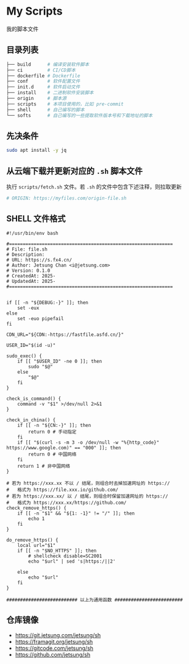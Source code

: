# My Scripts

我的脚本文件

## 目录列表

```bash
├── build      # 编译安装软件脚本
├── ci         # CI/CD脚本
├── dockerfile # Dockerfile
├── conf       # 软件配置文件
├── init.d     # 软件启动文件
├── install    # 二进制软件安装脚本
├── origin     # 脚本源
├── scripts    # 本项目使用的，比如 pre-commit
├── shell      # 自己编写的脚本
└── softs      # 自己编写的一些提取软件版本号和下载地址的脚本 
```

## 先决条件

```bash
sudo apt install -y jq
```

## 从云端下载并更新对应的 `.sh` 脚本文件
执行 `scripts/fetch.sh` 文件。若 `.sh` 的文件中包含下述注释，则拉取更新
```bash
# ORIGIN: https://myfiles.com/origin-file.sh
```

## SHELL 文件格式
```shell
#!/usr/bin/env bash

#============================================================
# File: file.sh
# Description: 
# URL: https://s.fx4.cn/
# Author: Jetsung Chan <i@jetsung.com>
# Version: 0.1.0
# CreatedAt: 2025-
# UpdatedAt: 2025-
#============================================================


if [[ -n "${DEBUG:-}" ]]; then
    set -eux
else
    set -euo pipefail
fi

CDN_URL="${CDN:-https://fastfile.asfd.cn/}"

USER_ID="$(id -u)"

sudo_exec() {
    if [[ "$USER_ID" -ne 0 ]]; then
        sudo "$@"
    else
        "$@"
    fi
}

check_is_command() {
    command -v "$1" >/dev/null 2>&1
}

check_in_china() {
    if [[ -n "${CN:-}" ]]; then
        return 0 # 手动指定
    fi
    if [[ "$(curl -s -m 3 -o /dev/null -w "%{http_code}" https://www.google.com)" == "000" ]]; then
        return 0 # 中国网络
    fi
    return 1 # 非中国网络
}

# 若为 https://xxx.xx 不以 / 结尾，则组合时去掉加速网址的 https://
#   格式为 https://file.xxx.io/github.com/
# 若为 https://xxx.xx/ 以 / 结尾，则组合时保留加速网址的 https://
#   格式为 https://xxx.xx/https://github.com/
check_remove_https() {
    if [[ -n "$1" && "${1: -1}" != "/" ]]; then
        echo 1
    fi    
}

do_remove_https() {
    local url="$1"
    if [[ -n "$NO_HTTPS" ]]; then
        # shellcheck disable=SC2001
        echo "$url" | sed 's|https:/||2'

    else 
        echo "$url"
    fi
}

########################## 以上为通用函数 #########################
```

## 仓库镜像

- https://git.jetsung.com/jetsung/sh
- https://framagit.org/jetsung/sh
- https://gitcode.com/jetsung/sh
- https://github.com/jetsung/sh
